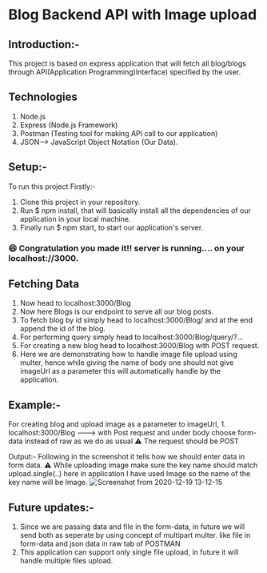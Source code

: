# Blog Backend API with Image upload

## Introduction:-
This project is based on express application that will fetch all blog/blogs through API(Application Programming)Interface) specified by the user.

## Technologies

1. Node.js
2. Express (Node.js Framework)
3. Postman (Testing tool for making API call to our application)
4. JSON--> JavaScript Object Notation (Our Data).

## Setup:-

To run this project Firstly:-
1. Clone this project in your repository.
2. Run $ npm install, that will basically install all the dependencies of our application in your local machine.
3. Finally run $ npm start, to start our application's server.

### :smile: Congratulation you made it!! server is running.... on your localhost://3000.

## Fetching Data

1. Now head to localhost:3000/Blog
2. Now here Blogs is our endpoint to serve all our blog posts.
3. To fetch blog by id simply head to localhost:3000/Blog/ and at the end append the id of the blog.
4. For performing query simply head to localhost:3000/Blog/query/?...
5. For creating a new blog head to localhost:3000/Blog with POST request.
6. Here we are demonstrating how to handle image file upload using multer, hence while giving the name of body one should not give imageUrl as a parameter this will automatically handle by the application.


## Example:-

For creating blog and upload image as a parameter to imageUrl,
        1. localhost:3000/Blog ---> with Post request and under body choose form-data instead of raw as we do as usual
:warning: The request should be POST

Output:- Following in the screenshot it tells how we should enter data in form data.
:warning: While uploading image make sure the key name should match upload.single(..)  here in application I have used Image so the name of the key name will be Image. 
![Screenshot from 2020-12-19 13-12-15](https://user-images.githubusercontent.com/73870819/102684412-4597b180-41fe-11eb-9495-1a2f855bd1f2.png)



## Future updates:-

1. Since we are passing data and file in the form-data, in future we will send both as seperate by using concept of multipart multer. like file in form-data and json data in raw tab of POSTMAN
2. This application can support only single file upload, in future it will handle multiple files upload.

        